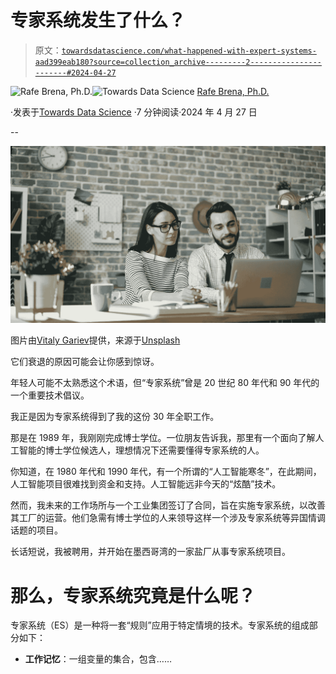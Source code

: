 # 专家系统发生了什么？

> 原文：[`towardsdatascience.com/what-happened-with-expert-systems-aad399eab180?source=collection_archive---------2-----------------------#2024-04-27`](https://towardsdatascience.com/what-happened-with-expert-systems-aad399eab180?source=collection_archive---------2-----------------------#2024-04-27)

[](https://rafebrena.medium.com/?source=post_page---byline--aad399eab180--------------------------------)![Rafe Brena, Ph.D.](https://rafebrena.medium.com/?source=post_page---byline--aad399eab180--------------------------------)[](https://towardsdatascience.com/?source=post_page---byline--aad399eab180--------------------------------)![Towards Data Science](https://towardsdatascience.com/?source=post_page---byline--aad399eab180--------------------------------) [Rafe Brena, Ph.D.](https://rafebrena.medium.com/?source=post_page---byline--aad399eab180--------------------------------)

·发表于[Towards Data Science](https://towardsdatascience.com/?source=post_page---byline--aad399eab180--------------------------------) ·7 分钟阅读·2024 年 4 月 27 日

--

![](img/cabb76a477105d58833b29d7ac5a325b.png)

图片由[Vitaly Gariev](https://unsplash.com/@silverkblack?utm_source=medium&utm_medium=referral)提供，来源于[Unsplash](https://unsplash.com/?utm_source=medium&utm_medium=referral)

它们衰退的原因可能会让你感到惊讶。

年轻人可能不太熟悉这个术语，但“专家系统”曾是 20 世纪 80 年代和 90 年代的一个重要技术倡议。

我正是因为专家系统得到了我的这份 30 年全职工作。

那是在 1989 年，我刚刚完成博士学位。一位朋友告诉我，那里有一个面向了解人工智能的博士学位候选人，理想情况下还需要懂得专家系统的人。

你知道，在 1980 年代和 1990 年代，有一个所谓的“人工智能寒冬”，在此期间，人工智能项目很难找到资金和支持。人工智能远非今天的“炫酷”技术。

然而，我未来的工作场所与一个工业集团签订了合同，旨在实施专家系统，以改善其工厂的运营。他们急需有博士学位的人来领导这样一个涉及专家系统等异国情调话题的项目。

长话短说，我被聘用，并开始在墨西哥湾的一家盐厂从事专家系统项目。

# 那么，专家系统究竟是什么呢？

专家系统（ES）是一种将一套“规则”应用于特定情境的技术。专家系统的组成部分如下：

+   **工作记忆**：一组变量的集合，包含……
